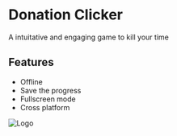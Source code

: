 
# Donation Clicker

A intuitative and engaging game to kill your time


## Features

- Offline
- Save the progress
- Fullscreen mode
- Cross platform


![Logo](https://game.sumit.info.np/images/icons/512x512.png)


